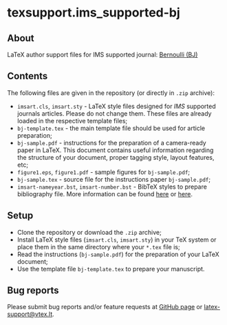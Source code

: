 # texsupport.ims_supported-bj

## About

LaTeX author support files for IMS supported journal: 
[Bernoulli (BJ)](http://www.bernoulli-society.org/index.php/publications/bernoulli-journal/bernoulli-journal)

## Contents

The following files are given in the repository (or directly in `.zip` archive):

-   `imsart.cls`, `imsart.sty` - LaTeX style files designed for *IMS* supported journals articles. 
    Please do not change them. These files are already loaded in the respective template files; 
-   `bj-template.tex` - the main template file should be used for article preparation;
-   `bj-sample.pdf` - instructions for the preparation of a
    camera-ready paper in LaTeX. This document contains useful information regarding the structure 
    of your document, proper tagging style, layout features, etc;
-   `figure1.eps`, `figure1.pdf` - sample figures for `bj-sample.pdf`;
-   `bj-sample.tex` - source file for the instructions paper `bj-sample.pdf`;
-   `imsart-nameyear.bst`, `imsart-number.bst` - BibTeX styles to prepare bibliography file.
    More information can be found [here](http://www.bibtex.org/Using/) 
    or [here](https://www.latex-tutorial.com/tutorials/bibtex/).

## Setup

-   Clone the repository or download the `.zip` archive;
-   Install LaTeX style files (`imsart.cls`, `imsart.sty`) in your TeX system or 
    place them in the same directory where your `*.tex` file is;
-   Read the instructions (`bj-sample.pdf`) for the preparation of your LaTeX document;
-   Use the template file `bj-template.tex` to prepare your manuscript.


## Bug reports

Please submit bug reports and/or feature requests
at [GitHub page](https://github.com/vtex-soft/texsupport.ims_supported-bj/issues) or 
[latex-support@vtex.lt](mailto:latex-support@vtex.lt).

